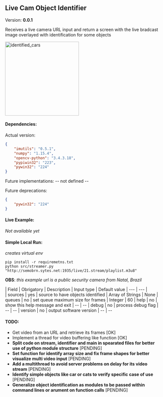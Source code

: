 ## Live Cam Object Identifier

Version: **0.0.1**

Receives a live camera URL input and return a screen with the live bradcast image overlayed with identification for some objects

<p>
  <a href="#">
    <img 
      alt="identified_cars" 
      src="https://raw.githubusercontent.com/natanaelfneto/live_cam_object_identifier/master/assets/identified_cars.png" 
      width="240"/>
  </a>
</p>

#### Dependencies:

Actual version:
```JSON
{
    "imutils": "0.5.1",
    "numpy": "1.15.4",
    "opencv-python": "3.4.3.18",
    "pypiwin32": "223",
    "pywin32": "224"
}
```

Future implementations:
-- not defined --

Future deprecations:
```JSON
{
    "pywin32": "224"
}
```

#### Live Example:
*Not available yet*

#### Simple Local Run:
_creates virtual env_
```Shell
pip install -r requiremetns.txt
python src/streamer.py "http://semobrn.sytes.net:1935/live/21.stream/playlist.m3u8"
```
**OBS**: _this example url is a public security camera from Natal, Brazil_

| Field     | Obrigatory    | Description                       | Input type        | Default value
| ---       | ---           |            
| sources   | yes           | source to have objects identified | Array of Strings  | None
| queues    | no            | set queue maximum size for frames | Integer           | 60
| help      | no            | show this help message and exit   | --                | --
| debug     | no            | process debug flag                | --                | --
| version   | no            | output software version           | --                | --

#### TODO:

- Get video from an URL and retrieve its frames [OK]
- Implement a thread for video buffering like function [OK]
- **Split code on stream, identifier and main in spearated files for better use of python module structure** [PENDING]
- **Set function for identify array size and fix frame shapes for better visualize multi video input** [PENDING]
- **Add a multithread to avoid server problems on delay  for its video stream** [PENDING]
- **Identify simple objects like car or cats to verify specific case of use** [PENDING]
- **Generalize object identification as modules to be passed within command lines or arument on function calls** [PENDING]